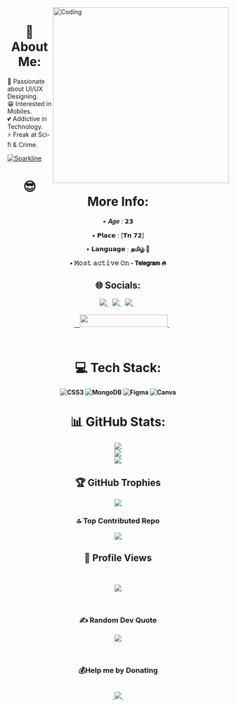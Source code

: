 

<img align="right" alt="Coding" width="400" src="https://miro.medium.com/max/1360/0*7Q3yvSIv_t0ioJ-Z.gif">

<div align="center">
  
# 💫 About Me:
<p align ="left"
🔭 I am a BCA Boy.<br>🌈 Passionate about UI/UX Designing.<br>😁 Interested in Mobiles.<br>💕 Addictive in Technology.<br>⚡ Freak at Sci-fi & Crime. <br></p></div>

<div align="left">

[![Sparkline](https://stars.medv.io/EvamariaTG/EvaMaria.svg)](https://stars.medv.io/EvamariaTG/EvaMaria)

</div>
<div align="center">

# 😎 More Info:
<p>
• 𝑨𝒈𝒆 : 𝟮𝟯
<p>
• 𝗣𝗹𝗮𝗰𝗲 : [𝗧𝗻 𝟳𝟮]
<p>
• 𝗟𝗮𝗻𝗴𝘂𝗮𝗴𝗲 : <b>தமிழ் 🎀<b>  
<p>
• 𝙼𝚘𝚜𝚝 𝚊𝚌𝚝𝚒𝚟𝚎 𝙾𝚗 - 𝗧𝗲𝗹𝗲𝗴𝗿𝗮𝗺 🔥
<br>

## 🌐 Socials:
<p>
  
  <a href="https://t.me/RbY_Rj">
    <img src="https://img.shields.io/badge/Telegram-2CA5E0?style=for-the-badge&logo=telegram&logoColor=white" />
  </a>&nbsp;&nbsp;
  <a href="https://instagram.com/ruby_the_vapz">
    <img src="https://img.shields.io/badge/instagram-%23E4405F.svg?&style=for-the-badge&logo=instagram&logoColor=white" />        
  </a>&nbsp;&nbsp;
  <a href="https://linkedin.com/in/manickarajv">
    <img src="https://img.shields.io/badge/linkedin-%230077B5.svg?&style=for-the-badge&logo=linkedin&logoColor=white" />
  </a>&nbsp;&nbsp;
  <br>
  <br> 
  &nbsp;&nbsp;&nbsp;&nbsp;&nbsp;<a href="https://t.me/Rbylinkzz/47">
    &nbsp;&nbsp;&nbsp;<img src="https://img.shields.io/badge/RbY Linkz-Channel-blue?style=flat-square&logo=telegram" width="200" height="28">&nbsp;
  </a>

</p>
<br>
  
# 💻 Tech Stack:
![CSS3](https://img.shields.io/badge/css3-%231572B6.svg?style=plastic&logo=css3&logoColor=white) ![MongoDB](https://img.shields.io/badge/MongoDB-%234ea94b.svg?style=plastic&logo=mongodb&logoColor=white) 	![Figma](https://img.shields.io/badge/figma-%23F24E1E.svg?style=plastic&logo=figma&logoColor=white) ![Canva](https://img.shields.io/badge/Canva-%2300C4CC.svg?style=plastic&logo=Canva&logoColor=white)
<br>
# 📊 GitHub Stats:
![](https://github-readme-stats.vercel.app/api?username=RbY-Rj&theme=radical&hide_border=false&include_all_commits=true&count_private=true)<br/>
![](https://github-readme-streak-stats.herokuapp.com/?user=RbY-Rj&theme=radical&hide_border=false)<br/>
![](https://github-readme-stats.vercel.app/api/top-langs/?username=RbY-Rj&theme=radical&hide_border=false&include_all_commits=true&count_private=true&layout=compact)
<br>

## 🏆 GitHub Trophies
![](https://github-profile-trophy.vercel.app/?username=RbY-Rj&theme=onedark&no-frame=false&no-bg=true&margin-w=4)
<br>
### 🔝 Top Contributed Repo
![](https://github-contributor-stats.vercel.app/api?username=RbY-Rj&limit=5&theme=chalk&combine_all_yearly_contributions=true)
<br>

## 👀 Profile Views
&nbsp;&nbsp;<p><img src="https://profile-counter.glitch.me/{RbY-R}/count.svg"/></p> 

<br>

### ✍️ Random Dev Quote
![](https://quotes-github-readme.vercel.app/api?type=horizontal&theme=radical)

<br>

### 💰Help me by Donating
<br>
 &nbsp;&nbsp;<a href="https://paypal.me/RbYRj">
    <img src="https://img.shields.io/badge/PayPal-00457C?style=for-the-badge&logo=paypal&logoColor=white" />
  </a>&nbsp;&nbsp;
  
</div>
